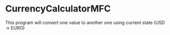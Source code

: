 # CurrencyCalculatorMFC
This program will convert one value to another one using current state (USD -> EURO)
